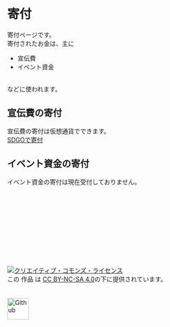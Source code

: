 <h1>寄付</h1>
<p>
寄付ページです。<br>
寄付されたお金は、主に<br>
<ul>
<li>宣伝費</li>
<li>イベント資金
</ul><br>
などに使われます。
</p>
<h2>宣伝費の寄付</h2>
<p>
宣伝費の寄付は仮想通貨でできます。<br>
<a href="https://linuxcodevserver.github.io/donate-sdgo.html">SDGOで寄付</a>
</p>
<h2>イベント資金の寄付</h2>
<p>
イベント資金の寄付は現在受付しておりません。<br>
</p>
<br>
<br>
<br>
<br>
<br>
<br>
<br>
<br>
<br>
<br>
<a rel="license" href="http://creativecommons.org/licenses/by-nc-sa/4.0/"><img alt="クリエイティブ・コモンズ・ライセンス" style="border-width:0" src="https://i.creativecommons.org/l/by-nc-sa/4.0/88x31.png" /></a><br />この 作品 は <a rel="license" href="http://creativecommons.org/licenses/by-nc-sa/4.0/">CC BY-NC-SA 4.0</a>の下に提供されています。
<br><br><br><a href="https://github.com/linuxcodevserver/linuxcodevserver.github.io"><img src="https://ideal-reality.com/wp-content/uploads/GitThumbnail.png" alt="Github" width="50"></a>
